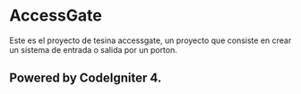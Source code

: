 <h1>AccessGate</h1>
Este es el proyecto de tesina accessgate, un proyecto que consiste en crear un sistema de entrada o salida por un porton.
<h2>Powered by CodeIgniter 4.</h2>